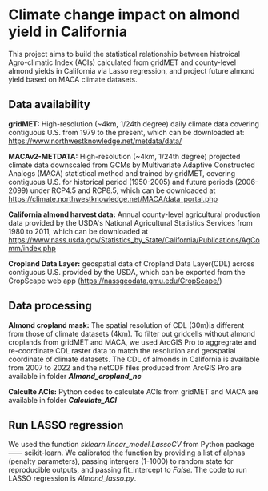 # Climate change impact on almond yield in California

This project aims to build the statistical relationship between histroical Agro-climatic Index (ACIs) calculated from gridMET and county-level almond yields in California via Lasso regression, and project future almond yield based on MACA climate datasets. 

## Data availability
**gridMET:** High-resolution (~4km, 1/24th degree) daily climate data covering contiguous U.S. from 1979 to the present, 
which can be downloaded at: https://www.northwestknowledge.net/metdata/data/

**MACAv2-METDATA:** High-resolution (~4km, 1/24th degree) projected climate data downscaled from GCMs by Multivariate Adaptive Constructed Analogs (MACA)    statistical method and trained by gridMET, covering contiguous U.S. for historical period (1950-2005) and future periods (2006-2099)   under RCP4.5 and RCP8.5, which can be downloaded at https://climate.northwestknowledge.net/MACA/data_portal.php

**California almond harvest data:** Annual county-level agricultural production data provided by the USDA's National Agricultural Statistics Services from 1980 to 2011, which can be downloaded at https://www.nass.usda.gov/Statistics_by_State/California/Publications/AgComm/index.php

**Cropland Data Layer:** geospatial data of Cropland Data Layer(CDL) across contiguous U.S. provided by the USDA, which can be exported from the CropScape web app (https://nassgeodata.gmu.edu/CropScape/)



## Data processing
**Almond cropland mask:** The spatial resolution of CDL (30m)is different from those of climate datasets (4km). To filter out gridcells without almond croplands from gridMET and MACA, we used ArcGIS Pro to aggregrate and re-coordinate CDL raster data to match the resolution and geospatial coordinate of climate datasets. The CDL of almonds in California is available from 2007 to 2022 and the netCDF files produced from ArcGIS Pro are available in folder ***Almond_cropland_nc***

**Calculte ACIs:** Python codes to calculate ACIs from gridMET and MACA are available in folder ***Calculate_ACI***

## Run LASSO regression ##
We used the function *sklearn.linear_model.LassoCV*  from Python package —— scikit-learn. We calibrated the function by providing a list of alphas (penalty parameters), passing intergers (1-1000) to random state for reproducible outputs, and passing fit_intercept to *False*. The code to run LASSO regression is *Almond_lasso.py*.
